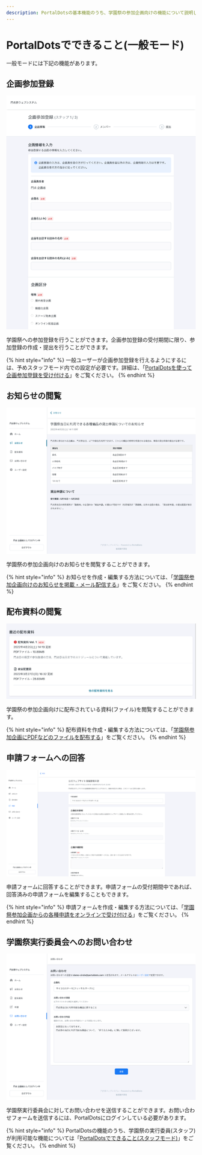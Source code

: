 ```yaml
---
description: PortalDotsの基本機能のうち、学園祭の参加企画向けの機能について説明します。
---
```


# PortalDotsでできること(一般モード)

一般モードには下記の機能があります。

## 企画参加登録

![企画参加登録フォーム](<../.gitbook/assets/create-circle-form.png>)

学園祭への参加登録を行うことができます。企画参加登録の受付期間に限り、参加登録の作成・提出を行うことができます。

{% hint style="info" %}
一般ユーザーが企画参加登録を行えるようにするには、予めスタッフモード内での設定が必要です。詳細は、「[PortalDotsを使って企画参加登録を受け付ける](circle-registration.md)」をご覧ください。
{% endhint %}

## お知らせの閲覧

![お知らせの表示ページ](<../.gitbook/assets/page.png>)

学園祭の参加企画向けのお知らせを閲覧することができます。

{% hint style="info" %}
お知らせを作成・編集する方法については、「[学園祭参加企画向けのお知らせを掲載・メール配信する](pages.md)」をご覧ください。
{% endhint %}

## 配布資料の閲覧

![配布資料の一覧](<../.gitbook/assets/documents-list.png>)

学園祭の参加企画向けに配布されている資料(ファイル)を閲覧することができます。

{% hint style="info" %}
配布資料を作成・編集する方法については、「[学園祭参加企画にPDFなどのファイルを配布する](documents.md)」をご覧ください。
{% endhint %}

## 申請フォームへの回答

![申請フォーム](../.gitbook/assets/form.png)

申請フォームに回答することができます。申請フォームの受付期間中であれば、回答済みの申請フォームを編集することもできます。

{% hint style="info" %}
申請フォームを作成・編集する方法については、「[学園祭参加企画からの各種申請をオンラインで受け付ける](forms.md)」をご覧ください。
{% endhint %}

## 学園祭実行委員会へのお問い合わせ

![お問い合わせフォーム](../.gitbook/assets/contact-form.png)

学園祭実行委員会に対してお問い合わせを送信することができます。お問い合わせフォームを送信するには、PortalDotsにログインしている必要があります。

{% hint style="info" %}
PortalDotsの機能のうち、学園祭の実行委員(スタッフ)が利用可能な機能については「[PortalDotsでできること(スタッフモード)](../features/list.md)」をご覧ください。
{% endhint %}
